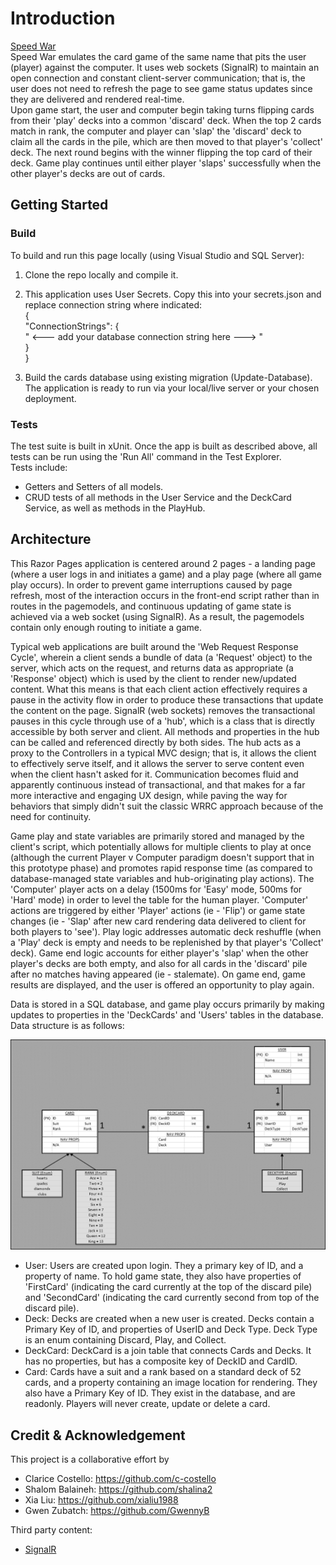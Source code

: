 # Introduction 
[Speed War](https://speedwar.azurewebsites.net/)  
Speed War emulates the card game of the same name that pits the user (player) against the computer. It uses web sockets (SignalR) to maintain an open connection and constant client-server communication; that is, the user does not need to refresh the page to see game status updates since they are delivered and rendered real-time.  
Upon game start, the user and computer begin taking turns flipping cards from their 'play' decks into a common 'discard' deck. When the top 2 cards match in rank, the computer and player can 'slap' the 'discard' deck to claim all the cards in the pile, which are then moved to that player's 'collect' deck. The next round begins with the winner flipping the top card of their deck. Game play continues until either player 'slaps' successfully when the other player's decks are out of cards. 

## Getting Started
### Build
To build and run this page locally (using Visual Studio and SQL Server):
1. Clone the repo locally and compile it.  
2. This application uses User Secrets. Copy this into your secrets.json and replace connection string where indicated:  
    {  
      "ConnectionStrings": {  
        " <--- add your database connection string here ---> "  
      }  
    }  

3. Build the cards database using existing migration (Update-Database).
The application is ready to run via your local/live server or your chosen deployment.  

### Tests
The test suite is built in xUnit. Once the app is built as described above, all tests can be run using the 'Run All' command in the Test Explorer.  
Tests include:
- Getters and Setters of all models.
- CRUD tests of all methods in the User Service and the DeckCard Service, as well as methods in the PlayHub.

## Architecture
This Razor Pages application is centered around 2 pages - a landing page (where a user logs in and initiates a game) and a play page (where all game play occurs). In order to prevent game interruptions caused by page refresh, most of the interaction occurs in the front-end script rather than in routes in the pagemodels, and continuous updating of game state is achieved via a web socket (using SignalR). As a result, the pagemodels contain only enough routing to initiate a game.

Typical web applications are built around the 'Web Request Response Cycle', wherein a client sends a bundle of data (a 'Request' object) to the server, which acts on the request, and returns data as appropriate (a 'Response' object) which is used by the client to render new/updated content. What this means is that each client action effectively requires a pause in the activity flow in order to produce these transactions that update the content on the page. SignalR (web sockets) removes the transactional pauses in this cycle through use of a 'hub', which is a class that is directly accessible by both server and client. All methods and properties in the hub can be called and referenced directly by both sides. The hub acts as a proxy to the Controllers in a typical MVC design; that is, it allows the client to effectively serve itself, and it allows the server to serve content even when the client hasn't asked for it. Communication becomes fluid and apparently continuous instead of transactional, and that makes for a far more interactive and engaging UX design, while paving the way for behaviors that simply didn't suit the classic WRRC approach because of the need for continuity.

Game play and state variables are primarily stored and managed by the client's script, which potentially allows for multiple clients to play at once (although the current Player v Computer paradigm doesn't support that in this prototype phase) and promotes rapid response time (as compared to database-managed state variables and hub-originating play actions). The 'Computer' player acts on a delay (1500ms for 'Easy' mode, 500ms for 'Hard' mode) in order to level the table for the human player. 'Computer' actions are triggered by either 'Player' actions (ie - 'Flip') or game state changes (ie - 'Slap' after new card rendering data delivered to client for both players to 'see'). Play logic addresses automatic deck reshuffle (when a 'Play' deck is empty and needs to be replenished by that player's 'Collect' deck). Game end logic accounts for either player's 'slap' when the other player's decks are both empty, and also for all cards in the 'discard' pile after no matches having appeared (ie - stalemate). On game end, game results are displayed, and the user is offered an opportunity to play again.

Data is stored in a SQL database, and game play occurs primarily by making updates to properties in the 'DeckCards' and 'Users' tables in the database. Data structure is as follows:

![db schema](assets/schema.png)
- User: Users are created upon login. They a primary key of ID, and a property of name. To hold game state, they also have properties of 'FirstCard' (indicating the card currently at the top of the discard pile) and 'SecondCard' (indicating the card currently second from top of the discard pile).
- Deck: Decks are created when a new user is created. Decks contain a Primary Key of ID, and properties of UserID and Deck Type. Deck Type is an enum containing Discard, Play, and Collect.
- DeckCard: DeckCard is a join table that connects Cards and Decks. It has no properties, but has a composite key of DeckID and CardID.
- Card: Cards have a suit and a rank based on a standard deck of 52 cards, and a property containing an image location for rendering. They also have a Primary Key of ID. They exist in the database, and are readonly. Players will never create, update or delete a card.  


## Credit & Acknowledgement
This project is a collaborative effort by  
  - Clarice Costello: https://github.com/c-costello  
  - Shalom Balaineh: https://github.com/shalina2  
  - Xia Liu: https://github.com/xialiu1988  
  - Gwen Zubatch: https://github.com/GwennyB  

Third party content:  
- [SignalR](https://dotnet.microsoft.com/apps/aspnet/real-time)




